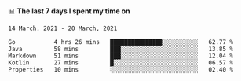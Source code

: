 <!--
### Hi there 👋

- 🤔 I was learning formal verification with Coq formally, but want to **build things** now.
- 😬 I am broadly interested in **computer systems** and **programming languages** (just a beginner 🥺).
- 🤩 (I hope I can) code for fun!

<img src="https://github-readme-stats.vercel.app/api?username=xxchan&show_icons=true&icon_color=0366d6&text_color=24292e&bg_color=ffffff&hide_title=true" />

---
-->


📊 **The last 7 days I spent my time on** 

<!--START_SECTION:waka-->
```text
14 March, 2021 - 20 March, 2021

Go           4 hrs 26 mins   ███████████████░░░░░░░░░░   62.77 % 
Java         58 mins         ███░░░░░░░░░░░░░░░░░░░░░░   13.85 % 
Markdown     51 mins         ███░░░░░░░░░░░░░░░░░░░░░░   12.04 % 
Kotlin       27 mins         █░░░░░░░░░░░░░░░░░░░░░░░░   06.57 % 
Properties   10 mins         ░░░░░░░░░░░░░░░░░░░░░░░░░   02.40 %
```
<!--END_SECTION:waka-->

<!--
**xxchan/xxchan** is a ✨ _special_ ✨ repository because its `README.md` (this file) appears on your GitHub profile.

Here are some ideas to get you started:

- 🔭 I’m currently working on ...
- 🌱 I’m currently learning ...
- 👯 I’m looking to collaborate on ...
- 🤔 I’m looking for help with ...
- 💬 Ask me about ...
- 📫 How to reach me: ...
- 😄 Pronouns: ...
- ⚡ Fun fact: ...
-->
